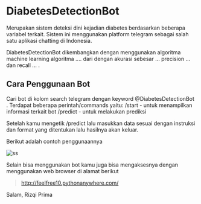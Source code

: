 
# DiabetesDetectionBot

Merupakan sistem deteksi dini kejadian diabetes berdasarkan beberapa variabel terkait. Sistem ini menggunakan platform telegram sebagai salah satu aplikasi chatting di Indonesia.

DiabetesDetectionBot dikembangkan dengan menggunakan algoritma machine learning algoritma .... dari dengan akurasi sebesar ... precision ... dan recall ... .

## Cara Penggunaan Bot
Cari bot di kolom search telegram dengan keyword @DiabetesDetectionBot .
Terdapat beberapa perintah/commands yaitu:
/start  - untuk menampilkan informasi terkait bot
/predict - untuk melakukan prediksi

Setelah kamu mengetik /predict lalu masukkan data sesuai dengan instruksi dan format yang ditentukan lalu hasilnya akan keluar.

Berikut adalah contoh penggunaannya

![ss](https://user-images.githubusercontent.com/38289866/102005674-3e2f5e80-3d4d-11eb-9552-256eb1c45dea.jpg)


Selain bisa menggunakan bot kamu juga bisa mengaksesnya dengan menggunakan web browser di alamat berikut
> http://feelfree10.pythonanywhere.com/



Salam,
Rizqi Prima
